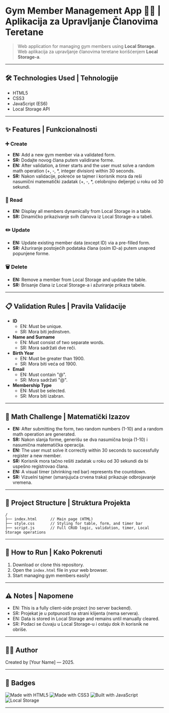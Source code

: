 
# Gym Member Management App 🏋️‍♂️ | Aplikacija za Upravljanje Članovima Teretane

> Web application for managing gym members using **Local Storage**.  
> Web aplikacija za upravljanje članovima teretane korišćenjem **Local Storage-a**.

---

## 🛠️ Technologies Used | Tehnologije

- HTML5
- CSS3
- JavaScript (ES6)
- Local Storage API

---

## ✨ Features | Funkcionalnosti

### ➕ Create
- **EN:** Add a new gym member via a validated form.
- **SR:** Dodajte novog člana putem validirane forme.
- **EN:** After validation, a timer starts and the user must solve a random math operation (+, -, *, integer division) within 30 seconds.
- **SR:** Nakon validacije, pokreće se tajmer i korisnik mora da reši nasumični matematički zadatak (+, -, *, celobrojno deljenje) u roku od 30 sekundi.

### 📖 Read
- **EN:** Display all members dynamically from Local Storage in a table.
- **SR:** Dinamičko prikazivanje svih članova iz Local Storage-a u tabeli.

### ✏️ Update
- **EN:** Update existing member data (except ID) via a pre-filled form.
- **SR:** Ažuriranje postojećih podataka člana (osim ID-a) putem unapred popunjene forme.

### 🗑️ Delete
- **EN:** Remove a member from Local Storage and update the table.
- **SR:** Brisanje člana iz Local Storage-a i ažuriranje prikaza tabele.

---

## 📋 Validation Rules | Pravila Validacije

- **ID**
  - EN: Must be unique.
  - SR: Mora biti jedinstven.
- **Name and Surname**
  - EN: Must consist of two separate words.
  - SR: Mora sadržati dve reči.
- **Birth Year**
  - EN: Must be greater than 1900.
  - SR: Mora biti veća od 1900.
- **Email**
  - EN: Must contain "@".
  - SR: Mora sadržati "@".
- **Membership Type**
  - EN: Must be selected.
  - SR: Mora biti izabran.

---

## 🧮 Math Challenge | Matematički Izazov

- **EN:** After submitting the form, two random numbers (1-10) and a random math operation are generated.  
- **SR:** Nakon slanja forme, generišu se dva nasumična broja (1-10) i nasumična matematička operacija.
- **EN:** The user must solve it correctly within 30 seconds to successfully register a new member.
- **SR:** Korisnik mora tačno rešiti zadatak u roku od 30 sekundi da bi uspešno registrovao člana.
- **EN:** A visual timer (shrinking red bar) represents the countdown.
- **SR:** Vizuelni tajmer (smanjujuća crvena traka) prikazuje odbrojavanje vremena.

---

## 📂 Project Structure | Struktura Projekta

```plaintext
/
├── index.html      // Main page (HTML)
├── style.css       // Styling for table, form, and timer bar
├── script.js       // Full CRUD logic, validation, timer, Local Storage operations
```

---

## 🚀 How to Run | Kako Pokrenuti

1. Download or clone this repository.
2. Open the `index.html` file in your web browser.
3. Start managing gym members easily!

---

## ⚠️ Notes | Napomene

- EN: This is a fully client-side project (no server backend).
- SR: Projekat je u potpunosti na strani klijenta (nema servera).
- EN: Data is stored in Local Storage and remains until manually cleared.
- SR: Podaci se čuvaju u Local Storage-u i ostaju dok ih korisnik ne obriše.

---

## 🧑‍💻 Author

Created by [Your Name] — 2025.

---

## 📌 Badges

![Made with HTML5](https://img.shields.io/badge/HTML5-%23E34F26.svg?style=for-the-badge&logo=html5&logoColor=white)
![Made with CSS3](https://img.shields.io/badge/CSS3-%231572B6.svg?style=for-the-badge&logo=css3&logoColor=white)
![Built with JavaScript](https://img.shields.io/badge/JavaScript-%23F7DF1E.svg?style=for-the-badge&logo=javascript&logoColor=black)
![Local Storage](https://img.shields.io/badge/Local%20Storage-%23000000.svg?style=for-the-badge&logo=Google-Chrome&logoColor=white)

---
